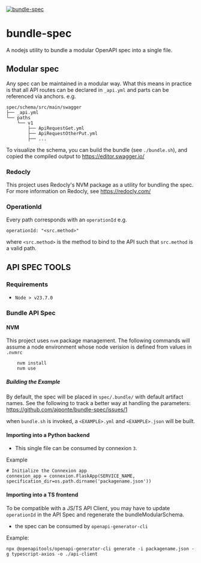 [![bundle-spec](https://github.com/ajponte/bundle-spec/actions/workflows/node.js.yml/badge.svg)](https://github.com/ajponte/bundle-spec/actions/workflows/node.js.yml)

# bundle-spec
A nodejs utility to bundle a modular OpenAPI spec into a single file.

## Modular spec
Any spec can be maintained in a modular way.
What this means in practice is that all API routes can be declared in `_api.yml` and parts can be referenced via anchors.
e.g.
```
spec/schema/src/main/swagger
├── _api.yml
└── paths
    └── v1
        ├── ApiRequestGet.yml
        ├── ApiRequestOtherPut.yml
        ├── ...
```

To visualize the schema, you can build the bundle (see `./bundle.sh`),
and copied the compiled output to https://editor.swagger.io/

### Redocly
This project uses Redocly's NVM package as a utility for bundling the spec.
For more information on Redocly, see https://redocly.com/

### OperationId
Every path corresponds with an `operationId`
e.g.
```
operationId: "<src.method>"
```
where `<src.method>` is the method to bind to the API such that `src.method` is a valid path.


## API SPEC TOOLS

### Requirements
* `Node > v23.7.0`

### Bundle API Spec
#### NVM
This project uses `nvm` package management. The following commands will assume a node environment
whose node verision is defined from values in `.nvmrc`

```shell
    nvm install
    nvm use
```

##### Building the Example
By default, the spec will be placed in `spec/.bundle/` with default artifact names.
See the following to track a better way at handling the parameters: https://github.com/ajponte/bundle-spec/issues/1

when `bundle.sh` is invoked, a `<EXAMPLE>.yml` and `<EXAMPLE>.json` will be built.

#### Importing into a Python backend
  * This single file can be consumed by connexion `3`.

Example
```
# Initialize the Connexion app
connexion_app = connexion.FlaskApp(SERVICE_NAME, specification_dir=os.path.dirname('packagename.json'))
```

#### Importing into a TS frontend
To be compatible with a JS/TS API Client, you may have to update `operationId` in the API Spec and regenerate the bundleModularSchema.
  * the spec can be consumed by `openapi-generator-cli `

Example: 
```
npx @openapitools/openapi-generator-cli generate -i packagename.json -g typescript-axios -o ./api-client
```
